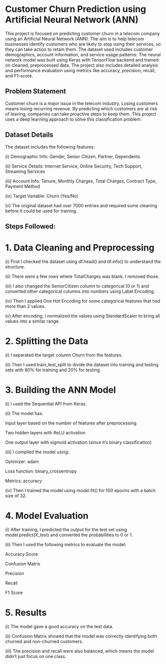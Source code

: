 # Customer Churn Prediction using Artificial Neural Network (ANN)
This project is focused on predicting customer churn in a telecom company using an Artificial Neural Network (ANN). The aim is to help telecom businesses identify customers who are likely to stop using their services, so they can take action to retain them. The dataset used includes customer demographics, account information, and service usage patterns.
The neural network model was built using Keras with TensorFlow backend and trained on cleaned, preprocessed data. The project also includes detailed analysis and performance evaluation using metrics like accuracy, precision, recall, and F1-score.
## Problem Statement
Customer churn is a major issue in the telecom industry. Losing customers means losing recurring revenue. By predicting which customers are at risk of leaving, companies can take proactive steps to keep them. This project uses a deep learning approach to solve this classification problem.
## Dataset Details
The dataset includes the following features:

(i) Demographic Info: Gender, Senior Citizen, Partner, Dependents

(ii) Service Details: Internet Service, Online Security, Tech Support, Streaming Services

(iii) Account Info: Tenure, Monthly Charges, Total Charges, Contract Type, Payment Method

(iv) Target Variable: Churn (Yes/No)

(v) The original dataset had over 7000 entries and required some cleaning before it could be used for training.

## Steps Followed:
# 1. Data Cleaning and Preprocessing
(i) First I checked the dataset using df.head() and df.info() to understand the structure.

(ii) There were a few rows where TotalCharges was blank. I removed those.

(iii) I also changed the SeniorCitizen column to categorical (0 or 1) and converted other categorical columns into numbers using Label Encoding.

(iv) Then I applied One Hot Encoding for some categorical features that had more than 2 values.

(v) After encoding, I normalized the values using StandardScaler to bring all values into a similar range.

# 2. Splitting the Data
(i) I separated the target column Churn from the features.

(ii) Then I used train_test_split to divide the dataset into training and testing sets with 80% for training and 20% for testing.

# 3. Building the ANN Model
(i) I used the Sequential API from Keras.

(ii) The model has:

Input layer based on the number of features after preprocessing

Two hidden layers with ReLU activation

One output layer with sigmoid activation (since it’s binary classification)

(iii) I compiled the model using:

Optimizer: adam

Loss function: binary_crossentropy

Metrics: accuracy

(iv) Then I trained the model using model.fit() for 100 epochs with a batch size of 32.

# 4. Model Evaluation
(i) After training, I predicted the output for the test set using model.predict(X_test) and converted the probabilities to 0 or 1.

(ii) Then I used the following metrics to evaluate the model:

Accuracy Score

Confusion Matrix

Precision

Recall

F1 Score

# 5. Results
(i) The model gave a good accuracy on the test data.

(ii) Confusion Matrix showed that the model was correctly identifying both churned and non-churned customers.

(iii) The precision and recall were also balanced, which means the model didn’t just focus on one class.

